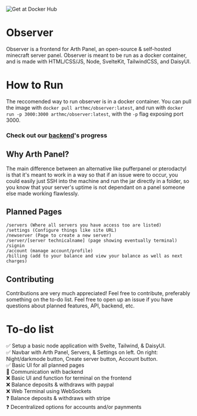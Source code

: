 ![Get at Docker Hub](https://img.shields.io/badge/Docker-2CA5E0?style=for-the-badge&logo=docker&logoColor=white)
# Observer

Observer is a frontend for Arth Panel, an open-source & self-hosted minecraft server panel. Observer is meant to be run as a docker container, and is made with HTML/CSS/JS, Node, SvelteKit, TailwindCSS, and DaisyUI. 



# How to Run

The reccomended way to run observer is in a docker container. You can pull the image with `docker pull arthmc/observer:latest`, and run with `docker run -p 3000:3000 arthmc/observer:latest`, with the `-p` flag exposing port 3000.

### Check out our [backend](https://github.com/arthmc/quartz)'s progress  

## Why Arth Panel?
The main difference between an alternative like pufferpanel or pterodactyl is that it's meant to work in a way so that if an issue were to occur, you could easily just SSH into the machine and run the jar directly in a folder, so you know that your server's uptime is not dependant on a panel someone else made working flawlessly.  

## Planned Pages

```
/servers (Where all servers you have access too are listed)
/settings (Configure things like site URL)
/newserver (Page to create a new server)
/server/[server technicalname] (page showing eventually terminal)
/signin
/account (manage account/profile)
/billing (add to your balance and view your balance as well as next charges)
```

## Contributing

Contributions are very much appreciated! Feel free to contribute, preferably something on the to-do list. Feel free to open up an issue if you have questions about planned features, API, backend, etc.

# To-do list
✅ Setup a basic node application with Svelte, Tailwind, & DaisyUI.  
✅ Navbar with Arth Panel, Servers, & Settings on left. On right: Night/darkmode button, Create server button, Account button.  
✅ Basic UI for all planned pages  
🔨 Communication with backend  
❌ Basic UI and function for terminal on the frontend  
❌ Balance deposits & withdraws with paypal  
❌ Web Terminal using WebSockets  
❓ Balance deposits & withdraws with stripe  
❓ Decentralized options for accounts and/or paynments  
